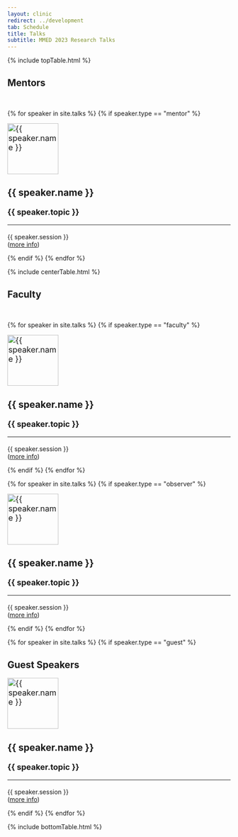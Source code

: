 ```yaml
---
layout: clinic
redirect: ../development
tab: Schedule
title: Talks
subtitle: MMED 2023 Research Talks
---
```


{% include topTable.html %}

## Mentors<br>

<br>

{% for speaker in site.talks %}
  {% if speaker.type == "mentor" %}
  <div class="team-member media" style="font-size:18px">
    <img src="{{site.url}}{{site.path}}/assets/img/{{speaker.img}}" class="media-object img-circle pull-left" alt="{{ speaker.name }}" height="115" />
    <div class="media-body">
      <h3 class="media-heading team-name">{{ speaker.name }}</h3>
      <strong>{{ speaker.topic }}</strong>
      <hr class="pull-left">
      <div class="clearfix"></div>
      <p style="font-size:14px"> {{ speaker.session }}<br>(<a href="{{site.subdomainurl}}/{{ speaker.id | downcase }}">more info</a>)</p>
  </div><!-- media-body -->
</div><!-- team-member media -->
  {% endif %}
{% endfor %}

{% include centerTable.html %}

## Faculty

<br>

{% for speaker in site.talks %}
  {% if speaker.type == "faculty" %}
  <div class="team-member media" style="font-size:18px">
    <img src="{{site.url}}{{site.path}}/assets/img/{{speaker.img}}" class="media-object img-circle pull-left" alt="{{ speaker.name }}" height="115" />
    <div class="media-body">
      <h3 class="media-heading team-name">{{ speaker.name }}</h3>
      <strong>{{ speaker.topic }}</strong>
      <hr class="pull-left">
      <div class="clearfix"></div>
      <p style="font-size:14px"> {{ speaker.session }}<br>(<a href="{{site.subdomainurl}}/{{ speaker.id | downcase }}">more info</a>)</p>
  </div><!-- media-body -->
</div><!-- team-member media -->
  {% endif %}
{% endfor %}

{% for speaker in site.talks %}
  {% if speaker.type == "observer" %}
  <div class="team-member media" style="font-size:18px">
    <img src="{{site.url}}{{site.path}}/assets/img/{{speaker.img}}" class="media-object img-circle pull-left" alt="{{ speaker.name }}" height="115" />
    <div class="media-body">
      <h3 class="media-heading team-name">{{ speaker.name }}</h3>
      <strong>{{ speaker.topic }}</strong>
      <hr class="pull-left">
      <div class="clearfix"></div>
      <p style="font-size:14px"> {{ speaker.session }}<br>(<a href="{{site.subdomainurl}}/{{ speaker.id | downcase }}">more info</a>)</p>
  </div><!-- media-body -->
</div><!-- team-member media -->
  {% endif %}
{% endfor %}

<br>

{% for speaker in site.talks %}
  {% if speaker.type == "guest" %}
  ## Guest Speakers<br>
  <div class="team-member media" style="font-size:18px">
    <img src="{{site.url}}{{site.path}}/assets/img/{{speaker.img}}" class="media-object img-circle pull-left" alt="{{ speaker.name }}" height="115" />
    <div class="media-body">
      <h3 class="media-heading team-name">{{ speaker.name }}</h3>
      <strong>{{ speaker.topic }}</strong>
      <hr class="pull-left">
      <div class="clearfix"></div>
      <p style="font-size:14px"> {{ speaker.session }}<br>(<a href="{{site.subdomainurl}}/{{ speaker.id | downcase }}">more info</a>)</p>
  </div><!-- media-body -->
</div><!-- team-member media -->
  {% endif %}
{% endfor %}

{% include bottomTable.html %}
